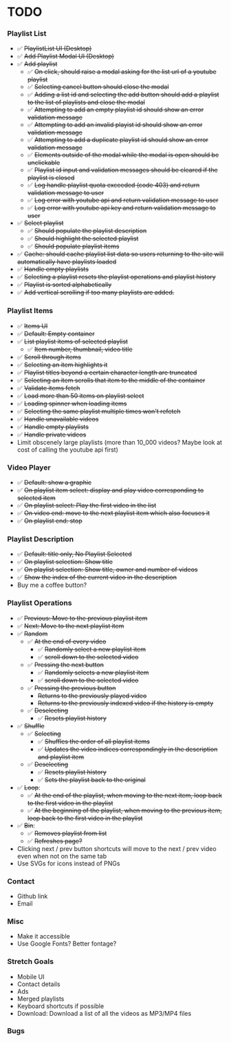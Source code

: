# TODO

### Playlist List

- :white_check_mark: ~~PlaylistList UI (Desktop)~~
- :white_check_mark: ~~Add Playlist Modal UI (Desktop)~~
- :white_check_mark: ~~Add playlist~~
  - :white_check_mark: ~~On click, should raise a modal asking for the list url of a youtube playlist~~
  - :white_check_mark: ~~Selecting cancel button should close the modal~~
  - :white_check_mark: ~~Adding a list id and selecting the add button should add a playlist to the list of playlists and close the modal~~
  - :white_check_mark: ~~Attempting to add an empty playlist id should show an error validation message~~
  - :white_check_mark: ~~Attempting to add an invalid playist id should show an error validation message~~
  - :white_check_mark: ~~Attempting to add a duplicate playlist id should show an error validation message~~
  - :white_check_mark: ~~Elements outside of the modal while the modal is open should be unclickable~~
  - :white_check_mark: ~~Playlist id input and validation messages should be cleared if the playlist is closed~~
  - :white_check_mark: ~~Log handle playlist quota exceeded (code 403) and return validation message to user~~
  - :white_check_mark: ~~Log error with youtube api and return validation message to user~~
  - :white_check_mark: ~~Log error with youtube api key and return validation message to user~~
- :white_check_mark: ~~Select playlist~~
  - :white_check_mark: ~~Should populate the playlist description~~
  - :white_check_mark: ~~Should highlight the selected playlist~~
  - :white_check_mark: ~~Should populate playlist items~~
- :white_check_mark: ~~Cache: should cache playlist list data so users returning to the site will automatically have playlists loaded~~
- :white_check_mark: ~~Handle empty playlists~~
- :white_check_mark: ~~Selecting a playlist resets the playlist operations and playlist history~~
- :white_check_mark: ~~Playlist is sorted alphabetically~~
- :white_check_mark: ~~Add vertical scrolling if too many playlists are added.~~

### Playlist Items

- :white_check_mark: ~~Items UI~~
- :white_check_mark: ~~Default: Empty container~~
- :white_check_mark: ~~List playlist items of selected playlist~~
  - :white_check_mark: ~~Item number, thumbnail, video title~~
- :white_check_mark: ~~Scroll through items~~
- :white_check_mark: ~~Selecting an item highlights it~~
- :white_check_mark: ~~Playlist titles beyond a certain character length are truncated~~
- :white_check_mark: ~~Selecting an item scrolls that item to the middle of the container~~
- :white_check_mark: ~~Validate items fetch~~
- :white_check_mark: ~~Load more than 50 items on playlist select~~
- :white_check_mark: ~~Loading spinner when loading items~~
- :white_check_mark: ~~Selecting the same playlist multiple times won't refetch~~
- :white_check_mark: ~~Handle unavailable videos~~
- :white_check_mark: ~~Handle empty playlists~~
- :white_check_mark: ~~Handle private videos~~
- Limit obscenely large playlists (more than 10_000 videos? Maybe look at cost of calling the youtube api first)

### Video Player

- :white_check_mark: ~~Default: show a graphic~~
- :white_check_mark: ~~On playlist item select: display and play video corresponding to selected item~~
- :white_check_mark: ~~On playlist select: Play the first video in the list~~
- :white_check_mark: ~~On video end: move to the next playlist item which also focuses it~~
- :white_check_mark: ~~On playlist end: stop~~

### Playlist Description

- :white_check_mark: ~~Default: title only, No Playlist Selected~~
- :white_check_mark: ~~On playlist selection: Show title~~
- :white_check_mark: ~~On playlist selection: Show title, owner and number of videos~~
- :white_check_mark: ~~Show the index of the current video in the description~~
- Buy me a coffee button?

### Playlist Operations

- :white_check_mark: ~~Previous: Move to the previous playlist item~~
- :white_check_mark: ~~Next: Move to the next playlist item~~
- :white_check_mark: ~~Random~~
  - :white_check_mark: ~~At the end of every video~~
    - :white_check_mark: ~~Randomly select a new playlist item~~
    - :white_check_mark: ~~scroll down to the selected video~~
  - :white_check_mark: ~~Pressing the next button~~
    - :white_check_mark: ~~Randomly selects a new playlist item~~
    - :white_check_mark: ~~scroll down to the selected video~~
  - :white_check_mark: ~~Pressing the previous button~~
    - ~~Returns to the previously played video~~
    - ~~Returns to the previously indexed video if the history is empty~~
  - :white_check_mark: ~~Deselecting~~
    - :white_check_mark: ~~Resets playlist history~~
- :white_check_mark: ~~Shuffle~~
  - :white_check_mark: ~~Selecting~~
    - :white_check_mark: ~~Shuffles the order of all playlist items~~
    - :white_check_mark: ~~Updates the video indices correspondingly in the description and playlist item~~
  - :white_check_mark: ~~Deselecting~~
    - :white_check_mark: ~~Resets playlist history~~
    - :white_check_mark: ~~Sets the playlist back to the original~~
- :white_check_mark: ~~Loop~~:
  - :white_check_mark: ~~At the end of the playlist, when moving to the next item, loop back to the first video in the playlist~~
  - :white_check_mark: ~~At the beginning of the playlist, when moving to the previous item, loop back to the first video in the playlist~~
- :white_check_mark: ~~Bin~~:
  - :white_check_mark: ~~Removes playlist from list~~
  - :white_check_mark: ~~Refreshes page?~~
- Clicking next / prev button shortcuts will move to the next / prev video even when not on the same tab
- Use SVGs for icons instead of PNGs

### Contact

- Github link
- Email

### Misc

- Make it accessible
- Use Google Fonts? Better fontage?

### Stretch Goals

- Mobile UI
- Contact details
- Ads
- Merged playlists
- Keyboard shortcuts if possible
- Download: Download a list of all the videos as MP3/MP4 files

### Bugs
